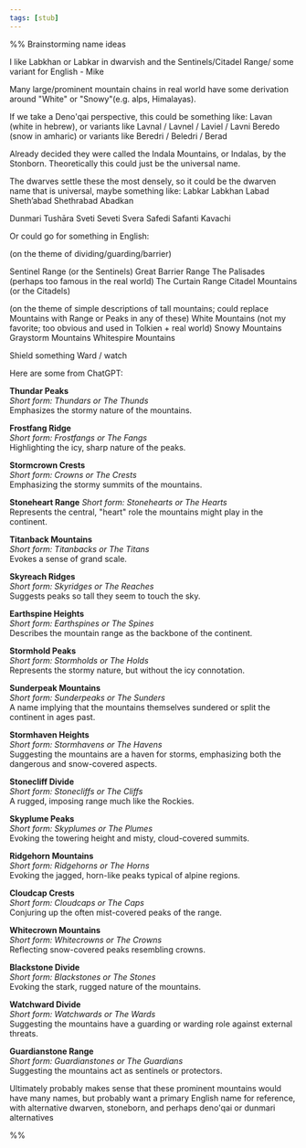 ```yaml
---
tags: [stub]
---
```


%% 
Brainstorming name ideas

I like Labkhan or Labkar in dwarvish and the Sentinels/Citadel Range/ some variant for English - Mike

Many large/prominent mountain chains in real world have some derivation around "White" or "Snowy"(e.g. alps, Himalayas). 

If we take a Deno'qai perspective, this could be something like:
Lavan (white in hebrew), or variants like Lavnal / Lavnel / Laviel / Lavni 
Beredo (snow in amharic) or variants like Beredri / Beledri / Berad 

Already decided they were called the Indala Mountains, or Indalas, by the Stonborn. Theoretically this could just be the universal name. 

The dwarves settle these the most densely, so it could be the dwarven name that is universal, maybe something like:
Labkar
Labkhan
Labad
Sheth’abad
Shethrabad
Abadkan

Dunmari
Tushāra
Sveti
Seveti
Svera
Safedi
Safanti
Kavachi

Or could go for something in English:

(on the theme of dividing/guarding/barrier)

Sentinel Range (or the Sentinels)
Great Barrier Range
The Palisades (perhaps too famous in the real world)
The Curtain Range 
Citadel Mountains (or the Citadels)

(on the theme of simple descriptions of tall mountains; could replace Mountains with Range or Peaks in any of these)
White Mountains (not my favorite; too obvious and used in Tolkien + real world)
Snowy Mountains 
Graystorm Mountains
Whitespire Mountains

Shield something
Ward / watch 

Here are some from ChatGPT:

**Thundar Peaks**  
_Short form: Thundars or The Thunds_  
Emphasizes the stormy nature of the mountains.

**Frostfang Ridge**  
_Short form: Frostfangs or The Fangs_  
Highlighting the icy, sharp nature of the peaks.

**Stormcrown Crests**  
_Short form: Crowns or The Crests_  
Emphasizing the stormy summits of the mountains.

**Stoneheart Range** _Short form: Stonehearts or The Hearts_  
Represents the central, "heart" role the mountains might play in the continent.

**Titanback Mountains**  
_Short form: Titanbacks or The Titans_  
Evokes a sense of grand scale.

**Skyreach Ridges**  
_Short form: Skyridges or The Reaches_  
Suggests peaks so tall they seem to touch the sky.

**Earthspine Heights**  
_Short form: Earthspines or The Spines_  
Describes the mountain range as the backbone of the continent.

**Stormhold Peaks**  
_Short form: Stormholds or The Holds_  
Represents the stormy nature, but without the icy connotation.

**Sunderpeak Mountains**  
_Short form: Sunderpeaks or The Sunders_  
A name implying that the mountains themselves sundered or split the continent in ages past.

**Stormhaven Heights**  
_Short form: Stormhavens or The Havens_  
Suggesting the mountains are a haven for storms, emphasizing both the dangerous and snow-covered aspects.

**Stonecliff Divide**  
_Short form: Stonecliffs or The Cliffs_  
A rugged, imposing range much like the Rockies.

**Skyplume Peaks**  
_Short form: Skyplumes or The Plumes_  
Evoking the towering height and misty, cloud-covered summits.

**Ridgehorn Mountains**  
_Short form: Ridgehorns or The Horns_  
Evoking the jagged, horn-like peaks typical of alpine regions.

**Cloudcap Crests**  
_Short form: Cloudcaps or The Caps_  
Conjuring up the often mist-covered peaks of the range.

**Whitecrown Mountains**  
_Short form: Whitecrowns or The Crowns_  
Reflecting snow-covered peaks resembling crowns.

**Blackstone Divide**  
_Short form: Blackstones or The Stones_  
Evoking the stark, rugged nature of the mountains.

**Watchward Divide**  
_Short form: Watchwards or The Wards_  
Suggesting the mountains have a guarding or warding role against external threats.

**Guardianstone Range**  
_Short form: Guardianstones or The Guardians_  
Suggesting the mountains act as sentinels or protectors.

Ultimately probably makes sense that these prominent mountains would have many names, but probably want a primary English name for reference, with alternative dwarven, stoneborn, and perhaps deno'qai or dunmari alternatives

%%